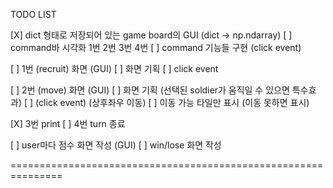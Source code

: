 TODO LIST

[X] dict 형태로 저장되어 있는 game board의 GUI (dict -> np.ndarray)
[ ] command바 시각화 1번 2번 3번 4번
[ ] command 기능들 구현 (click event)

[ ] 1번 (recruit) 화면 (GUI)
    [ ] 화면 기획
    [ ] click event

[ ] 2번 (move) 화면 (GUI)
    [ ] 화면 기획 (선택된 soldier가 움직일 수 있으면 특수효과)
    [ ] (click event) (상후좌우 이동)
        [ ] 이동 가능 타일만 표시 (이동 못하면 표시)

[X] 3번 print
[ ] 4번 turn 종료

[ ] user마다 점수 화면 작성 (GUI)
[ ] win/lose 화면 작성

===============================================================